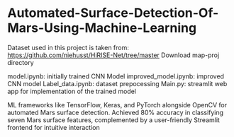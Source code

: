# Automated-Surface-Detection-Of-Mars-Using-Machine-Learning

Dataset used in this project is taken from: https://github.com/niehusst/HiRISE-Net/tree/master
Download map-proj directory

model.ipynb: initially trained CNN Model
improved_model.ipynb: improved CNN model
Label_data.ipynb: dataset prepocessing
Main.py: streamlit web app for implementation of the trained model

ML frameworks like TensorFlow, Keras, and PyTorch alongside OpenCV for automated Mars surface detection. 
Achieved 80% accuracy in classifying seven Mars surface features, complemented by a user-friendly Streamlit frontend for intuitive interaction
